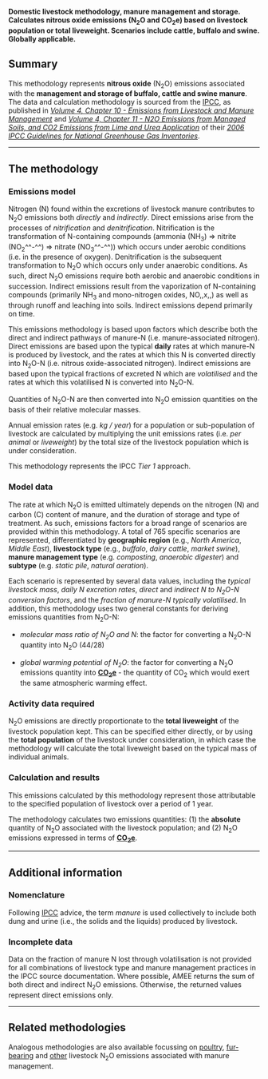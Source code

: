**Domestic livestock methodology, manure management and storage.
Calculates nitrous oxide emissions (N<sub>2</sub>O and CO<sub>2</sub>e) based on
livestock population or total liveweight. Scenarios include cattle,
buffalo and swine. Globally applicable.**

## Summary

This methodology represents **nitrous oxide** (N<sub>2</sub>O) emissions
associated with the **management and storage of buffalo, cattle and
swine manure**. The data and calculation methodology is sourced from the
[IPCC](IPCC), as published in *[Volume 4, Chapter 10 - Emissions from
Livestock and Manure
Management](http://www.ipcc-nggip.iges.or.jp/public/2006gl/pdf/4_Volume4/V4_10_Ch10_Livestock.pdf)*
and *[Volume 4, Chapter 11 - N2O Emissions from Managed Soils, and CO2
Emissions from Lime and Urea
Application](http://www.ipcc-nggip.iges.or.jp/public/2006gl/pdf/4_Volume4/V4_11_Ch11_N2O&CO2.pdf)*
of their *[2006 IPCC Guidelines for National Greenhouse Gas
Inventories](http://www.ipcc-nggip.iges.or.jp/public/2006gl/index.html)*.

-----

## The methodology

### Emissions model

Nitrogen (N) found within the excretions of livestock manure contributes
to N<sub>2</sub>O emissions both *directly* and *indirectly*. Direct emissions
arise from the processes of *nitrification* and *denitrification*.
Nitrification is the transformation of N-containing compounds (ammonia
(NH<sub>3</sub>) =\> nitrite (NO<sub>2</sub>^^-^^) =\> nitrate (NO<sub>3</sub>^^-^^)) which
occurs under aerobic conditions (i.e. in the presence of oxygen).
Denitrification is the subsequent transformation to N<sub>2</sub>O which occurs
only under anaerobic conditions. As such, direct N<sub>2</sub>O emissions
require both aerobic and anaerobic conditions in succession. Indirect
emissions result from the vaporization of N-containing compounds
(primarily NH<sub>3</sub> and mono-nitrogen oxides, NO,,x,,) as well as through
runoff and leaching into soils. Indirect emissions depend primarily on
time.

This emissions methodology is based upon factors which describe both the
direct and indirect pathways of manure-N (i.e. manure-associated
nitrogen). Direct emissions are based upon the typical **daily** rates
at which manure-N is produced by livestock, and the rates at which this
N is converted directly into N<sub>2</sub>O-N (i.e. nitrous oxide-associated
nitrogen). Indirect emissions are based upon the typical fractions of
excreted N which are *volatilised* and the rates at which this
volatilised N is converted into N<sub>2</sub>O-N.

Quantities of N<sub>2</sub>O-N are then converted into N<sub>2</sub>O emission
quantities on the basis of their relative molecular masses.

Annual emission rates (e.g. *kg / year*) for a population or
sub-population of livestock are calculated by multiplying the unit
emissions rates (i.e. *per animal* or *liveweight*) by the total size of
the livestock population which is under consideration.

This methodology represents the IPCC *Tier 1* approach.

### Model data

The rate at which N<sub>2</sub>O is emitted ultimately depends on the nitrogen
(N) and carbon (C) content of manure, and the duration of storage and
type of treatment. As such, emissions factors for a broad range of
scenarios are provided within this methodology. A total of 765 specific
scenarios are represented, differentiated by **geographic region**
(e.g., *North America*, *Middle East*), **livestock type** (e.g.,
*buffalo*, *dairy cattle*, *market swine*), **manure management type**
(e.g. *composting*, *anaerobic digester*) and **subtype** (e.g. *static
pile*, *natural aeration*).

Each scenario is represented by several data values, including the
*typical livestock mass*, *daily N excretion rates*, *direct* and
*indirect N to N<sub>2</sub>O-N conversion factors*, and the *fraction of
manure-N typically volatilised*. In addition, this methodology uses two
general constants for deriving emissions quantities from N<sub>2</sub>O-N:

  - *molecular mass ratio of N<sub>2</sub>O and N*: the factor for converting a
    N<sub>2</sub>O-N quantity into N<sub>2</sub>O (44/28)

<!-- end list -->

  - *global warming potential of N<sub>2</sub>O*: the factor for converting a
    N<sub>2</sub>O emissions quantity into
    **[CO<sub>2</sub>e](Greenhouse_gases_Global_warming_potentials)** - the
    quantity of CO<sub>2</sub> which would exert the same atmospheric warming
    effect.

### Activity data required

N<sub>2</sub>O emissions are directly proportionate to the **total liveweight**
of the livestock population kept. This can be specified either directly,
or by using the **total population** of the livestock under
consideration, in which case the methodology will calculate the total
liveweight based on the typical mass of individual animals.

### Calculation and results

This emissions calculated by this methodology represent those
attributable to the specified population of livestock over a period of 1
year.

The methodology calculates two emissions quantities: (1) the
**absolute** quantity of N<sub>2</sub>O associated with the livestock
population; and (2) N<sub>2</sub>O emissions expressed in terms of
**[CO<sub>2</sub>e](Greenhouse_gases_Global_warming_potentials)**.

-----

## Additional information

### Nomenclature

Following [IPCC](IPCC) advice, the term *manure* is used collectively to
include both dung and urine (i.e., the solids and the liquids) produced
by livestock.

### Incomplete data

Data on the fraction of manure N lost through volatilisation is not
provided for all combinations of livestock type and manure management
practices in the IPCC source documentation. Where possible, AMEE returns
the sum of both direct and indirect N<sub>2</sub>O emissions. Otherwise, the
returned values represent direct emissions only.

-----

## Related methodologies

Analogous methodologies are also available focussing on
[poultry](Poultry_manure_nitrous_oxide_emissions),
[fur-bearing](Fur_bearing_livestock_manure_nitrous_oxide_emissions) and
[other](Other_livestock_manure_nitrous_oxide_emissions) livestock
N<sub>2</sub>O emissions associated with manure management.
